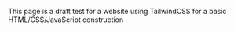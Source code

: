 This page is a draft test for a website using TailwindCSS for a basic HTML/CSS/JavaScript construction

